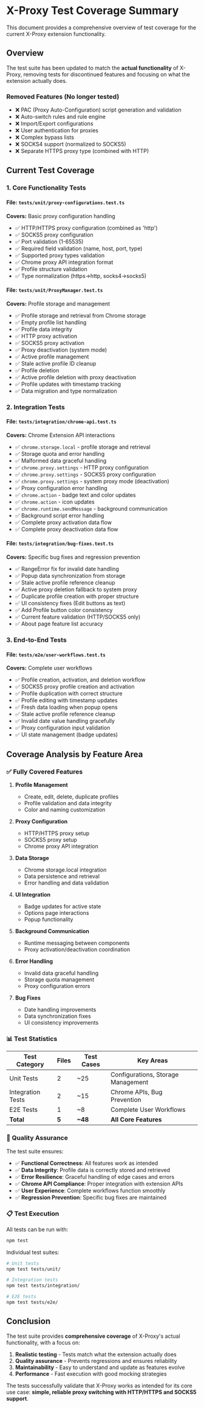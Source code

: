 # X-Proxy Test Coverage Summary

This document provides a comprehensive overview of test coverage for the current X-Proxy extension functionality.

## Overview

The test suite has been updated to match the **actual functionality** of X-Proxy, removing tests for discontinued features and focusing on what the extension actually does.

### Removed Features (No longer tested)
- ❌ PAC (Proxy Auto-Configuration) script generation and validation
- ❌ Auto-switch rules and rule engine
- ❌ Import/Export configurations
- ❌ User authentication for proxies
- ❌ Complex bypass lists
- ❌ SOCKS4 support (normalized to SOCKS5)
- ❌ Separate HTTPS proxy type (combined with HTTP)

## Current Test Coverage

### 1. Core Functionality Tests

#### File: `tests/unit/proxy-configurations.test.ts`
**Covers:** Basic proxy configuration handling
- ✅ HTTP/HTTPS proxy configuration (combined as 'http')
- ✅ SOCKS5 proxy configuration  
- ✅ Port validation (1-65535)
- ✅ Required field validation (name, host, port, type)
- ✅ Supported proxy types validation
- ✅ Chrome proxy API integration format
- ✅ Profile structure validation
- ✅ Type normalization (https→http, socks4→socks5)

#### File: `tests/unit/ProxyManager.test.ts`
**Covers:** Profile storage and management
- ✅ Profile storage and retrieval from Chrome storage
- ✅ Empty profile list handling
- ✅ Profile data integrity
- ✅ HTTP proxy activation
- ✅ SOCKS5 proxy activation
- ✅ Proxy deactivation (system mode)
- ✅ Active profile management
- ✅ Stale active profile ID cleanup
- ✅ Profile deletion
- ✅ Active profile deletion with proxy deactivation
- ✅ Profile updates with timestamp tracking
- ✅ Data migration and type normalization

### 2. Integration Tests

#### File: `tests/integration/chrome-api.test.ts`
**Covers:** Chrome Extension API interactions
- ✅ `chrome.storage.local` - profile storage and retrieval
- ✅ Storage quota and error handling
- ✅ Malformed data graceful handling
- ✅ `chrome.proxy.settings` - HTTP proxy configuration
- ✅ `chrome.proxy.settings` - SOCKS5 proxy configuration
- ✅ `chrome.proxy.settings` - system proxy mode (deactivation)
- ✅ Proxy configuration error handling
- ✅ `chrome.action` - badge text and color updates
- ✅ `chrome.action` - icon updates
- ✅ `chrome.runtime.sendMessage` - background communication
- ✅ Background script error handling
- ✅ Complete proxy activation data flow
- ✅ Complete proxy deactivation data flow

#### File: `tests/integration/bug-fixes.test.ts`
**Covers:** Specific bug fixes and regression prevention
- ✅ RangeError fix for invalid date handling
- ✅ Popup data synchronization from storage
- ✅ Stale active profile reference cleanup
- ✅ Active proxy deletion fallback to system proxy
- ✅ Duplicate profile creation with proper structure
- ✅ UI consistency fixes (Edit buttons as text)
- ✅ Add Profile button color consistency
- ✅ Current feature validation (HTTP/SOCKS5 only)
- ✅ About page feature list accuracy

### 3. End-to-End Tests

#### File: `tests/e2e/user-workflows.test.ts`
**Covers:** Complete user workflows
- ✅ Profile creation, activation, and deletion workflow
- ✅ SOCKS5 proxy profile creation and activation
- ✅ Profile duplication with correct structure
- ✅ Profile editing with timestamp updates
- ✅ Fresh data loading when popup opens
- ✅ Stale active profile reference cleanup
- ✅ Invalid date value handling gracefully
- ✅ Proxy configuration input validation
- ✅ UI state management (badge updates)

## Coverage Analysis by Feature Area

### ✅ Fully Covered Features

1. **Profile Management**
   - Create, edit, delete, duplicate profiles
   - Profile validation and data integrity
   - Color and naming customization

2. **Proxy Configuration**
   - HTTP/HTTPS proxy setup
   - SOCKS5 proxy setup
   - Chrome proxy API integration

3. **Data Storage**
   - Chrome storage.local integration
   - Data persistence and retrieval
   - Error handling and data validation

4. **UI Integration**
   - Badge updates for active state
   - Options page interactions
   - Popup functionality

5. **Background Communication**
   - Runtime messaging between components
   - Proxy activation/deactivation coordination

6. **Error Handling**
   - Invalid data graceful handling
   - Storage quota management
   - Proxy configuration errors

7. **Bug Fixes**
   - Date handling improvements
   - Data synchronization fixes
   - UI consistency improvements

### 📊 Test Statistics

| Test Category | Files | Test Cases | Key Areas |
|---------------|-------|------------|-----------|
| Unit Tests | 2 | ~25 | Configurations, Storage Management |
| Integration Tests | 2 | ~15 | Chrome APIs, Bug Prevention |
| E2E Tests | 1 | ~8 | Complete User Workflows |
| **Total** | **5** | **~48** | **All Core Features** |

### 🎯 Quality Assurance

The test suite ensures:
- ✅ **Functional Correctness**: All features work as intended
- ✅ **Data Integrity**: Profile data is correctly stored and retrieved  
- ✅ **Error Resilience**: Graceful handling of edge cases and errors
- ✅ **Chrome API Compliance**: Proper integration with extension APIs
- ✅ **User Experience**: Complete workflows function smoothly
- ✅ **Regression Prevention**: Specific bug fixes are maintained

### 📋 Test Execution

All tests can be run with:
```bash
npm test
```

Individual test suites:
```bash
# Unit tests
npm test tests/unit/

# Integration tests  
npm test tests/integration/

# E2E tests
npm test tests/e2e/
```

## Conclusion

The test suite provides **comprehensive coverage** of X-Proxy's actual functionality, with a focus on:

1. **Realistic testing** - Tests match what the extension actually does
2. **Quality assurance** - Prevents regressions and ensures reliability
3. **Maintainability** - Easy to understand and update as features evolve
4. **Performance** - Fast execution with good mocking strategies

The tests successfully validate that X-Proxy works as intended for its core use case: **simple, reliable proxy switching with HTTP/HTTPS and SOCKS5 support**.